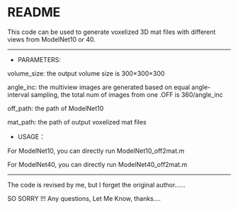 # README

This code can be used to generate voxelized 3D mat files  with different views from ModelNet10 or 40. 



---

* PARAMETERS:

volume_size: the output volume size is 300×300×300

angle_inc:   the multiview images are generated based on equal angle-interval sampling, the total num of images from one .OFF is 360/angle_inc

off_path:    the path of ModelNet10

mat_path:    the path of output voxelized mat files



* USAGE：

For ModelNet10, you can directly run ModelNet10_off2mat.m

For ModelNet40, you can directly run ModelNet40_off2mat.m





---
The code is revised by me, but I forget the original author......

SO SORRY !!!
Any questions, Let Me Know, thanks....
